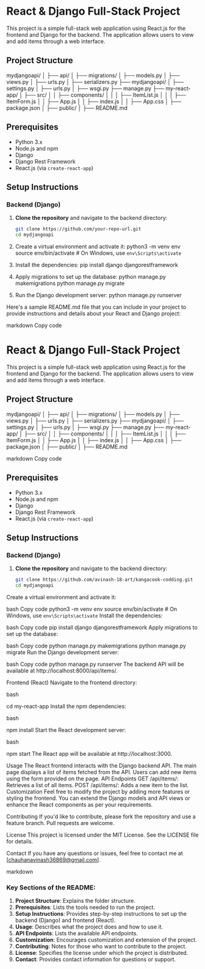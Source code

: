# React & Django Full-Stack Project

This project is a simple full-stack web application using React.js for the frontend and Django for the backend. The application allows users to view and add items through a web interface.

## Project Structure

mydjangoapi/
│
├── api/
│ ├── migrations/
│ ├── models.py
│ ├── views.py
│ ├── urls.py
│ ├── serializers.py
├── mydjangoapi/
│ ├── settings.py
│ ├── urls.py
│ ├── wsgi.py
├── manage.py
├── my-react-app/
│ ├── src/
│ │ ├── components/
│ │ │ ├── ItemList.js
│ │ │ ├── ItemForm.js
│ │ ├── App.js
│ │ ├── index.js
│ │ ├── App.css
│ ├── package.json
│ ├── public/
│ ├── README.md  

## Prerequisites

- Python 3.x
- Node.js and npm
- Django
- Django Rest Framework
- React.js (via `create-react-app`)

## Setup Instructions

### Backend (Django)

1. **Clone the repository** and navigate to the backend directory:

   ```bash
   git clone https://github.com/your-repo-url.git
   cd mydjangoapi 

2. Create a virtual environment and activate it: 
python3 -m venv env
source env/bin/activate  # On Windows, use `env\Scripts\activate`
 
3. Install the dependencies: 
pip install django djangorestframework
 
4. Apply migrations to set up the database:
python manage.py makemigrations
python manage.py migrate

5. Run the Django development server:
python manage.py runserver
 

Here's a sample README.md file that you can include in your project to provide instructions and details about your React and Django project:

markdown
Copy code
# React & Django Full-Stack Project

This project is a simple full-stack web application using React.js for the frontend and Django for the backend. The application allows users to view and add items through a web interface.

## Project Structure

mydjangoapi/
│
├── api/
│ ├── migrations/
│ ├── models.py
│ ├── views.py
│ ├── urls.py
│ ├── serializers.py
├── mydjangoapi/
│ ├── settings.py
│ ├── urls.py
│ ├── wsgi.py
├── manage.py
├── my-react-app/
│ ├── src/
│ │ ├── components/
│ │ │ ├── ItemList.js
│ │ │ ├── ItemForm.js
│ │ ├── App.js
│ │ ├── index.js
│ │ ├── App.css
│ ├── package.json
│ ├── public/
│ ├── README.md

markdown
Copy code

## Prerequisites

- Python 3.x
- Node.js and npm
- Django
- Django Rest Framework
- React.js (via `create-react-app`)

## Setup Instructions

### Backend (Django)

1. **Clone the repository** and navigate to the backend directory:

   ```bash
   git clone https://github.com/avinash-18-art/kangacook-codding.git
   cd mydjangoapi
Create a virtual environment and activate it:

bash
Copy code
python3 -m venv env
source env/bin/activate  # On Windows, use `env\Scripts\activate`
Install the dependencies:

bash
Copy code
pip install django djangorestframework
Apply migrations to set up the database:

bash
Copy code
python manage.py makemigrations
python manage.py migrate
Run the Django development server:

bash
Copy code
python manage.py runserver
The backend API will be available at http://localhost:8000/api/items/.

Frontend (React)
Navigate to the frontend directory:

bash

cd my-react-app
Install the npm dependencies:

bash

npm install
Start the React development server:

bash

npm start
The React app will be available at http://localhost:3000.

Usage
The React frontend interacts with the Django backend API.
The main page displays a list of items fetched from the API.
Users can add new items using the form provided on the page.
API Endpoints
GET /api/items/: Retrieves a list of all items.
POST /api/items/: Adds a new item to the list.
Customization
Feel free to modify the project by adding more features or styling the frontend. You can extend the Django models and API views or enhance the React components as per your requirements.

Contributing
If you'd like to contribute, please fork the repository and use a feature branch. Pull requests are welcome.

License
This project is licensed under the MIT License. See the LICENSE file for details.

Contact
If you have any questions or issues, feel free to contact me at [chauhanavinash36869@gmail.com].

markdown


### Key Sections of the README:

1. **Project Structure**: Explains the folder structure.
2. **Prerequisites**: Lists the tools needed to run the project.
3. **Setup Instructions**: Provides step-by-step instructions to set up the backend (Django) and frontend (React).
4. **Usage**: Describes what the project does and how to use it.
5. **API Endpoints**: Lists the available API endpoints.
6. **Customization**: Encourages customization and extension of the project.
7. **Contributing**: Notes for those who want to contribute to the project.
8. **License**: Specifies the license under which the project is distributed.
9. **Contact**: Provides contact information for questions or support.

